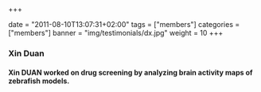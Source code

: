 +++

date = "2011-08-10T13:07:31+02:00"
tags = ["members"]
categories = ["members"]
banner = "img/testimonials/dx.jpg"
weight = 10
+++


### Xin Duan

#### <p align="left" p style = "margin:0px" p style="line-height:200%">Xin DUAN worked on drug screening by analyzing brain activity maps of zebrafish models.
<br>
